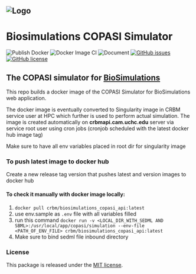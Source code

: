 ![Logo](https://raw.githubusercontent.com/reproducible-biomedical-modeling/CRBM-Viz/master/CRBM-Viz/src/assets/logo/logo-white.svg?sanitize=true)
---
# Biosimulations COPASI Simulator
![Publish Docker](https://github.com/reproducible-biomedical-modeling/CRBM-COPASI/workflows/Publish%20Docker/badge.svg)   ![Docker Image CI](https://github.com/reproducible-biomedical-modeling/CRBM-COPASI/workflows/Docker%20Image%20CI/badge.svg)
![Document](https://github.com/reproducible-biomedical-modeling/CRBM-COPASI/workflows/Document/badge.svg)
[![GitHub issues](https://img.shields.io/github/issues/reproducible-biomedical-modeling/CRBM-COPASI?logo=GitHub)](https://github.com/reproducible-biomedical-modeling/CRBM-COPASI/issues) [![GitHub license](https://img.shields.io/github/license/reproducible-biomedical-modeling/CRBM-COPASI?badges-awesome-green.svg&logo=GitHub)](https://github.com/reproducible-biomedical-modeling/CRBM-COPASI/blob/master/LICENSE)

## The COPASI simulator for [BioSimulations](https://biosimulations.io)

This repo builds a docker image of the COPASI Simulator for BioSimulations web application.

The docker image is eventually converted to Singularity image in CRBM service user at HPC which further is used to perform actual simulation. The image is created automatically on  **crbmapi.cam.uchc.edu** server via service root user using cron jobs (cronjob scheduled with the latest docker hub image tag)

Make sure to have all env variables placed in root dir for singularity image

### To push latest image to docker hub
Create a new release tag version that pushes latest and version images to docker hub

#### To check it manually with docker image locally:
1. ```docker pull crbm/biosimulations_copasi_api:latest```
2. use env.sample as `.env` file with all variables filled
3. run this command  ```docker run -v <LOCAL_DIR_WITH_SEDML AND SBML>:/usr/local/app/copasi/simulation --env-file <PATH_OF_ENV_FILE> crbm/biosimulations_copasi_api:latest```
4. Make sure to bind sedml file inbound directory

### License

This package is released under the [MIT license](LICENSE).
